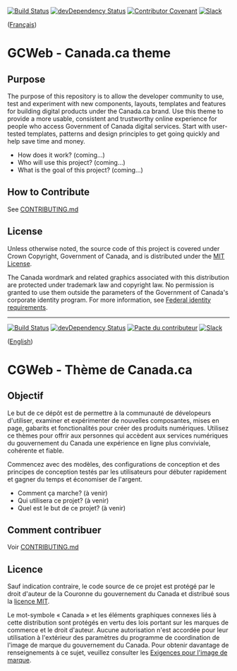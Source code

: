 [![Build Status](https://travis-ci.org/wet-boew/GCWeb.png?branch=master)](https://travis-ci.org/wet-boew/GCWeb) [![devDependency Status](https://david-dm.org/wet-boew/GCWeb/dev-status.png?theme=shields.io)](https://david-dm.org/wet-boew/GCWeb#info=devDependencies) [![Contributor Covenant](https://img.shields.io/badge/Contributor%20Covenant-v1.4%20adopted-ff69b4.svg)](code-of-conduct.md)
[![Slack](https://img.shields.io/badge/Slack-GC%20Design%20System%20workspace-yellow?style=flat&logo=slack)](https://join.slack.com/t/design-gc-conception/shared_invite/enQtODE1OTc5Mzg5NzQ4LWQ3MjZjMTdjMjk2ZTZmMTJjYWQ3ZmRiNDYwYjRmN2NjYzQyNjFlNDBlY2FkNWE1ODg2YjExY2QwZmVjN2MwMGM)

([Français](#gcweb-theme-du-canada-ca))

# GCWeb - Canada.ca theme

## Purpose

The purpose of this repository is to allow the developer community to use, test and experiment with new components, layouts, templates and features for building digital products under the Canada.ca brand. Use this theme to provide a more usable, consistent and trustworthy online experience for people who access Government of Canada digital services. Start with user-tested templates, patterns and design principles to get going quickly and help save time and money.

- How does it work? (coming...)
- Who will use this project? (coming...)
- What is the goal of this project? (coming...)

## How to Contribute

See [CONTRIBUTING.md](CONTRIBUTING.md)

## License

Unless otherwise noted, the source code of this project is covered under Crown Copyright, Government of Canada, and is distributed under the [MIT License](LICENSE).

The Canada wordmark and related graphics associated with this distribution are protected under trademark law and copyright law. No permission is granted to use them outside the parameters of the Government of Canada's corporate identity program. For more information, see [Federal identity requirements](https://www.canada.ca/en/treasury-board-secretariat/topics/government-communications/federal-identity-requirements.html).

______________________
[![Build Status](https://travis-ci.org/wet-boew/GCWeb.png?branch=master)](https://travis-ci.org/wet-boew/GCWeb) [![devDependency Status](https://david-dm.org/wet-boew/GCWeb/dev-status.png?theme=shields.io)](https://david-dm.org/wet-boew/GCWeb#info=devDependencies) [![Pacte du contributeur](https://img.shields.io/badge/Pacte%20du%20contributeur-v1.4%20adopt%E9-ff69b4.svg)](CODE-OF-CONDUCT.md) [![Slack](https://img.shields.io/badge/Slack-Espace%20de%20travaill%20du%20systemes%20de%20conception%20GC-yellow?style=flat&logo=slack)](https://join.slack.com/t/design-gc-conception/shared_invite/enQtODE1OTc5Mzg5NzQ4LWQ3MjZjMTdjMjk2ZTZmMTJjYWQ3ZmRiNDYwYjRmN2NjYzQyNjFlNDBlY2FkNWE1ODg2YjExY2QwZmVjN2MwMGM)

([English](#gcweb-theme-de-canada-da))

# CGWeb - Thème de Canada.ca

## Objectif
Le but de ce dépôt est de permettre à la communauté de dévelopeurs d'utiliser, examiner et expérimenter de nouvelles composantes, mises en page, gabarits et fonctionalités pour créer des produits numériques. Utilisez ce thèmes pour offrir aux personnes qui accèdent aux services numériques du gouvernement du Canada une expérience en ligne plus conviviale, cohérente et fiable.

Commencez avec des modèles, des configurations de conception et des principes de conception testés par les utilisateurs pour débuter rapidement et gagner du temps et économiser de l'argent.

- Comment ça marche? (à venir)
- Qui utilisera ce projet? (à venir)
- Quel est le but de ce projet? (à venir)

## Comment contribuer

Voir [CONTRIBUTING.md](CONTRIBUTING.md)

## Licence

Sauf indication contraire, le code source de ce projet est protégé par le droit d'auteur de la Couronne du gouvernement du Canada et distribué sous la [licence MIT](LICENSE).

Le mot-symbole « Canada » et les éléments graphiques connexes liés à cette distribution sont protégés en vertu des lois portant sur les marques de commerce et le droit d'auteur. Aucune autorisation n'est accordée pour leur utilisation à l'extérieur des paramètres du programme de coordination de l'image de marque du gouvernement du Canada. Pour obtenir davantage de renseignements à ce sujet, veuillez consulter les [Exigences pour l'image de marque](https://www.canada.ca/fr/secretariat-conseil-tresor/sujets/communications-gouvernementales/exigences-image-marque.html).
